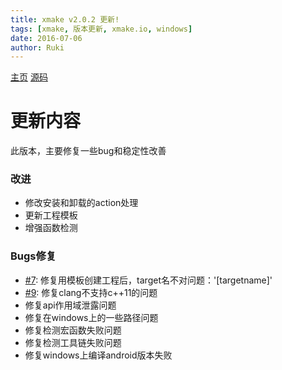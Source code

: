 ```yaml
---
title: xmake v2.0.2 更新!
tags: [xmake, 版本更新, xmake.io, windows]
date: 2016-07-06
author: Ruki
---
```


[主页](https://xmake.io/cn)
[源码](https://github.com/waruqi/xmake)

# 更新内容

此版本，主要修复一些bug和稳定性改善

### 改进

* 修改安装和卸载的action处理
* 更新工程模板
* 增强函数检测

### Bugs修复

* [#7](https://github.com/waruqi/xmake/issues/7): 修复用模板创建工程后，target名不对问题：'[targetname]'
* [#9](https://github.com/waruqi/xmake/issues/9): 修复clang不支持c++11的问题
* 修复api作用域泄露问题
* 修复在windows上的一些路径问题
* 修复检测宏函数失败问题
* 修复检测工具链失败问题
* 修复windows上编译android版本失败